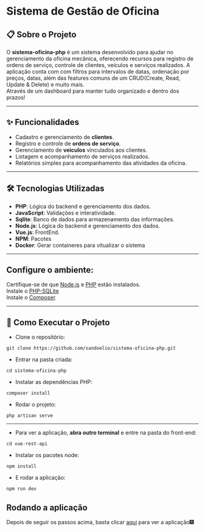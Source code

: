 # Sistema de Gestão de Oficina

## 📋 Sobre o Projeto

O **sistema-oficina-php** é um sistema desenvolvido para ajudar no gerenciamento da oficina mecânica, oferecendo recursos para registro de ordens de serviço, controle de clientes, veículos e serviços realizados. 
A aplicação conta com com filtros para intervalos de datas, ordenação por preços, datas, além das features comuns de um CRUD(Create, Read, Update & Delete) e muito mais.
<br>
Através de um dashboard para manter tudo organizado e dentro dos prazos!

---

## ✨ Funcionalidades

- Cadastro e gerenciamento de **clientes**.
- Registro e controle de **ordens de serviço**.
- Gerenciamento de **veículos** vinculados aos clientes.
- Listagem e acompanhamento de serviços realizados.
- Relatórios simples para acompanhamento das atividades da oficina.

---

## 🛠️ Tecnologias Utilizadas

- **PHP**: Lógica do backend e gerenciamento dos dados.
- **JavaScript**: Validações e interatividade.
- **Sqlite**: Banco de dados para armazenamento das informações.
- **Node.js**: Lógica do backend e gerenciamento dos dados.
- **Vue.js**: FrontEnd.
- **NPM**: Pacotes
- **Docker**: Gerar containeres para vitualizar o sistema

---

## Configure o ambiente:
Certifique-se de que [Node.js](https://nodejs.org/en/download/) e [PHP](https://www.php.net/downloads.php) estão instalados.<br>
Instale o [PHP-SQLite](https://www.php.net/manual/en/sqlite3.installation.php) <br>
Instale o [Composer](https://getcomposer.org/download/).

---

## 🚀 Como Executar o Projeto
* Clone o repositório:
```
git clone https://github.com/sandoelio/sistema-oficina-php.git
```
* Entrar na pasta criada:
```
cd sistema-oficina-php
```
* Instalar as dependências PHP:
```
composer install
```
* Rodar o projeto:
```
php artisan serve
```
---
* Para ver a aplicação, **abra outro terminal** e entre na pasta do front-end:
```
cd vue-rest-api
```
* Instalar os pacotes node:
```
npm install
```
* E rodar a aplicação:
```
npm run dev
```
## Rodando a aplicação
Depois de seguir os passos acima, basta clicar [aqui](http://localhost:3000/orcamento) para ver a aplicação🎆
